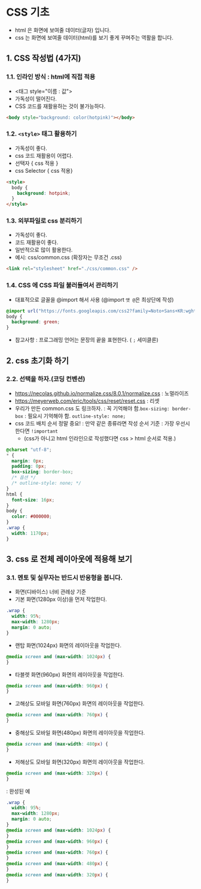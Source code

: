 # CSS 기초

- html 은 화면에 보여줄 데이터(글자) 입니다.
- css 는 화면에 보여줄 데이터(html)를 보기 좋게 꾸며주는 역활을 합니다.

## 1. CSS 작성법 (4가지)

### 1.1. 인라인 방식 : html에 직접 적용

- <태그 style="이름 : 값">
- 가독성이 떨어진다.
- CSS 코드를 재활용하는 것이 불가능하다.

```html
<body style="background: color(hotpink)"></body>
```

### 1.2. `<style>` 태그 활용하기

- 가독성이 좋다.
- css 코드 재활용이 어렵다.
- 선택자 { css 적용 }
- css Selector { css 적용}

```html
<style>
  body {
    background: hotpink;
  }
</style>
```

### 1.3. 외부파일로 css 분리하기

- 가독성이 좋다.
- 코드 재활용이 좋다.
- 일반적으로 많이 활용한다.
- 예시: css/common.css (확장자는 무조건 .css)

```html
<link rel="stylesheet" href="./css/common.css" />
```

### 1.4. CSS 에 CSS 파일 불러들여서 관리하기

- 대표적으로 글꼴을 @import 해서 사용 (@import `앳 @`은 최상단에 작성)

```css
@import url("https://fonts.googleapis.com/css2?family=Noto+Sans+KR:wght@100..900&display=swap");
body {
  background: green;
}
```

- 참고사항
  : 프로그래밍 언어는 문장의 끝을 표현한다. ( `;` 세미클론)

## 2. css 초기화 하기

### 2.2. 선택을 하자.(코딩 컨벤션)

- https://necolas.github.io/normalize.css/8.0.1/normalize.css
  : 노멀라이즈
- https://meyerweb.com/eric/tools/css/reset/reset.css
  : 리셋
- 우리가 만든 common.css 도 링크하자.
  : 꼭 기억해야 함.`box-sizing: border-box`
  : 필요시 기억해야 함. `outline-style: none;`
- css 코드 배치 순서 정말 중요!
  : 만약 같은 종류라면 작성 순서 기준
  : 가장 우선시 한다면 `!important`
  - (css가 아니고 html 인라인으로 작성했다면 css > html 순서로 적용.)

```css
@charset "utf-8";
* {
  margin: 0px;
  padding: 0px;
  box-sizing: border-box;
  /* 옵션 */
  /* outline-style: none; */
}
html {
  font-size: 16px;
}
body {
  color: #000000;
}
.wrap {
  width: 1170px;
}
```

## 3. css 로 전체 레이아웃에 적용해 보기

### 3.1. 멘토 및 실무자는 반드시 반응형을 봅니다.

- 화면(디바이스) 너비 관례상 기준
- 기본 화면(1280px 이상)을 먼저 작업한다.

```css
.wrap {
  width: 95%;
  max-width: 1280px;
  margin: 0 auto;
}
```

- 랜탑 화면(1024px) 화면의 레이아웃을 작업한다.

```css
@media screen and (max-width: 1024px) {
}
```

- 타블렛 화면(960px) 화면의 레이아웃을 작업한다.

```css
@media screen and (max-width: 960px) {
}
```

- 고해상도 모바일 화면(760px) 화면의 레이아웃을 작업한다.

```css
@media screen and (max-width: 760px) {
}
```

- 중해상도 모바일 화면(480px) 화면의 레이아웃을 작업한다.

```css
@media screen and (max-width: 480px) {
}
```

- 저해상도 모바일 화면(320px) 화면의 레이아웃을 작업한다.

```css
@media screen and (max-width: 320px) {
}
```

: 완성된 예

```css
.wrap {
  width: 95%;
  max-width: 1280px;
  margin: 0 auto;
}
@media screen and (max-width: 1024px) {
}
@media screen and (max-width: 960px) {
}
@media screen and (max-width: 760px) {
}
@media screen and (max-width: 480px) {
}
@media screen and (max-width: 320px) {
}
```
